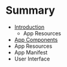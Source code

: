 # Summary

* [Introduction](README.md)
   * App Resources
* [App Components](chapter1.md)
* App Resources
* App Manifest
* User Interface

